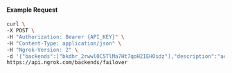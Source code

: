 <!-- Code generated for API Clients. DO NOT EDIT. -->

#### Example Request

```bash
curl \
-X POST \
-H "Authorization: Bearer {API_KEY}" \
-H "Content-Type: application/json" \
-H "Ngrok-Version: 2" \
-d '{"backends":["bkdhr_2rwwl0C5TlMa7Ht7qoH2IEHOsdz"],"description":"acme failover","metadata":"{\"environment\": \"staging\"}"}' \
https://api.ngrok.com/backends/failover
```
